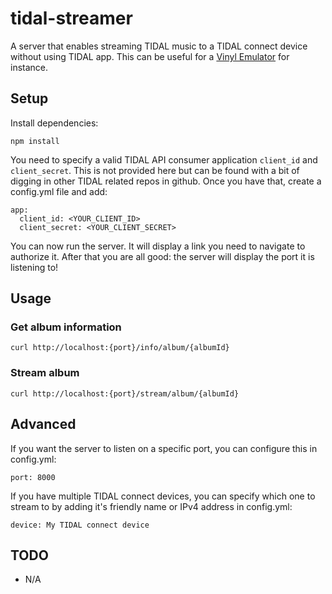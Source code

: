# tidal-streamer

A server that enables streaming TIDAL music to a TIDAL connect device without using TIDAL app. This can be useful for a [Vinyl Emulator](https://www.hackster.io/mark-hank/sonos-spotify-vinyl-emulator-3be63d) for instance.

## Setup

Install dependencies:

`npm install`

You need to specify a valid TIDAL API consumer application `client_id` and `client_secret`. This is not provided here but can be found with a bit of digging in other TIDAL related repos in github. Once you have that, create a config.yml file and add:

```
app:
  client_id: <YOUR_CLIENT_ID>
  client_secret: <YOUR_CLIENT_SECRET>
```

You can now run the server. It will display a link you need to navigate to authorize it. After that you are all good: the server will display the port it is listening to!

## Usage

### Get album information

`curl http://localhost:{port}/info/album/{albumId}`

###  Stream album

`curl http://localhost:{port}/stream/album/{albumId}`

## Advanced

If you want the server to listen on a specific port, you can configure this in config.yml:
```
port: 8000
```

If you have multiple TIDAL connect devices, you can specify which one to stream to by adding it's friendly name or IPv4 address in config.yml:

```
device: My TIDAL connect device
```

## TODO

- N/A



